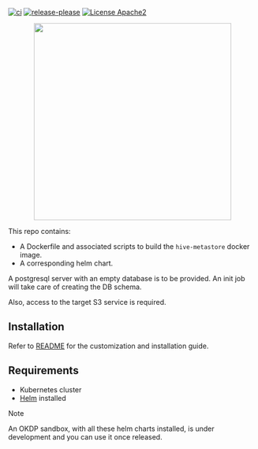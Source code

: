 [![ci](https://github.com/okdp/hive-metastore/actions/workflows/ci.yml/badge.svg)](https://github.com/okdp/hive-metastore/actions/workflows/ci.yml)
[![release-please](https://github.com/okdp/hive-metastore/actions/workflows/release-please.yml/badge.svg)](https://github.com/okdp/hive-metastore/actions/workflows/release-please.yml)
[![License Apache2](https://img.shields.io/badge/License-Apache%202.0-blue.svg)](http://www.apache.org/licenses/LICENSE-2.0)

<p align="center">
    <img width="400px" height=auto src="https://okdp.io/logos/okdp-inverted.png" />
</p>

This repo contains:

- A Dockerfile and associated scripts to build the `hive-metastore` docker image.
- A corresponding helm chart.

A postgresql server with an empty database is to be provided. An init job will take care of creating the DB schema.

Also, access to the target S3 service is required.

## Installation

Refer to [README](helm/superset/README.md) for the customization and installation guide.

## Requirements

- Kubernetes cluster
- [Helm](https://helm.sh/) installed

> [!NOTE]
> An OKDP sandbox, with all these helm charts installed, is under development and you can use it once released.
> 

